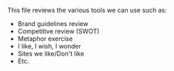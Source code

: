 This file reviews the various tools we can use such as:

* Brand guidelines review
* Competitive review (SWOT)
* Metaphor exercise
* I like, I wish, I wonder
* Sites we like/Don't like
* Etc.